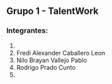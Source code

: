 ## Grupo 1 - TalentWork


### Integrantes:


1.   
2. Fredi Alexander Caballero Leon  
3. Nilo Brayan Vallejo Pablo  
4. Rodrigo Prado Cunto
5.   